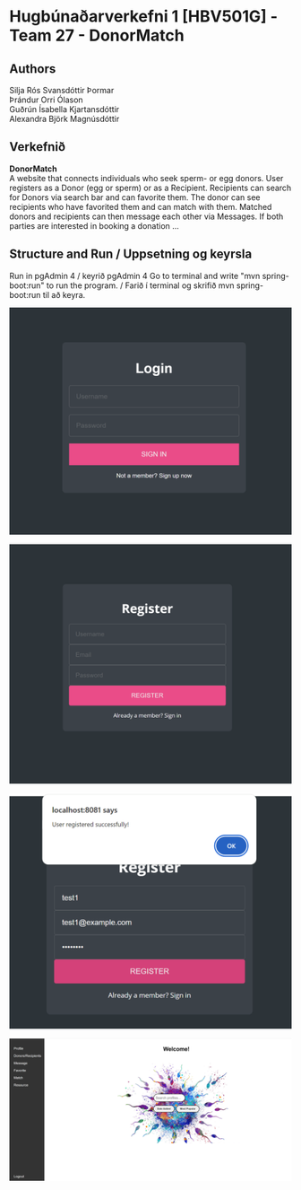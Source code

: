 #  Hugbúnaðarverkefni 1 [HBV501G] - Team 27 - DonorMatch 
## Authors
Silja Rós Svansdóttir Þormar <br/>
Þrándur Orri Ólason <br/>
Guðrún Ísabella Kjartansdóttir <br/>
Alexandra Björk Magnúsdóttir <br/>
## Verkefnið
**DonorMatch** <br/>
A website that connects individuals who seek sperm- or egg donors. User registers as a Donor (egg or sperm) or as a Recipient. Recipients can search for Donors via search bar and can favorite them. The donor can see recipients who have favorited them and can match with them. Matched donors and recipients can then message each other via Messages. If both parties are interested in booking a donation ...

## Structure and Run / Uppsetning og keyrsla
Run in pgAdmin 4 / keyrið pgAdmin 4
Go to terminal and write "mvn spring-boot:run" to run the program. / Farið í terminal og skrifið mvn spring-boot:run til að keyra.

![Login](src/main/resources/static/images/login.png)

![Login](src/main/resources/static/images/signup.png)

![Login](src/main/resources/static/images/signupsuccessfull.png)

![Login](src/main/resources/static/images/homepage.png)
